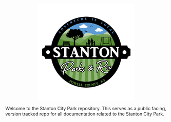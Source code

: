 <p align="center">
  <img src="Assets/Images/Logos/Stanton_City_Park-1_1-Color-Transparent-Logo.png" alt="Stanton City Park Logo" width="300"/>
</p>

Welcome to the Stanton City Park repository. This serves as a public facing, version tracked repo for all documentation related to the Stanton City Park.